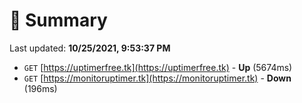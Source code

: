 # 📖 Summary
Last updated: **10/25/2021, 9:53:37 PM**

- `GET` [https://uptimerfree.tk](https://uptimerfree.tk) - **Up** (5674ms)
- `GET` [https://monitoruptimer.tk](https://monitoruptimer.tk) - **Down** (196ms)
